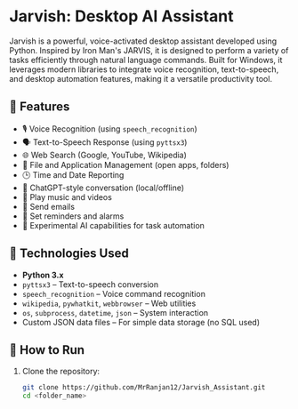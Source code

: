 # Jarvish: Desktop AI Assistant

Jarvish is a powerful, voice-activated desktop assistant developed using Python. Inspired by Iron Man's JARVIS, it is designed to perform a variety of tasks efficiently through natural language commands. Built for Windows, it leverages modern libraries to integrate voice recognition, text-to-speech, and desktop automation features, making it a versatile productivity tool.

## 🧠 Features

- 🎙️ Voice Recognition (using `speech_recognition`)
- 🗣️ Text-to-Speech Response (using `pyttsx3`)
- 🌐 Web Search (Google, YouTube, Wikipedia)
- 📂 File and Application Management (open apps, folders)
- 🕒 Time and Date Reporting
- 💬 ChatGPT-style conversation (local/offline)
- 🎵 Play music and videos
- 📧 Send emails
- 📅 Set reminders and alarms
- 🧪 Experimental AI capabilities for task automation

## 🔧 Technologies Used

- **Python 3.x**
- `pyttsx3` – Text-to-speech conversion
- `speech_recognition` – Voice command recognition
- `wikipedia`, `pywhatkit`, `webbrowser` – Web utilities
- `os`, `subprocess`, `datetime`, `json` – System interaction
- Custom JSON data files – For simple data storage (no SQL used)

## 🚀 How to Run

1. Clone the repository:
   ```bash
   git clone https://github.com/MrRanjan12/Jarvish_Assistant.git
   cd <folder_name>

